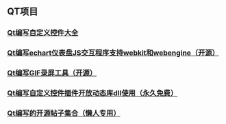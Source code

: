 ## QT项目
### [Qt编写自定义控件大全](https://blog.csdn.net/feiyangqingyun/article/details/53443488)
### [Qt编写echart仪表盘JS交互程序支持webkit和webengine（开源）](https://www.cnblogs.com/feiyangqingyun/p/10546761.html)
### [Qt编写GIF录屏工具（开源）](https://www.cnblogs.com/feiyangqingyun/p/10658724.html)
### [Qt编写自定义控件插件开放动态库dll使用（永久免费）](https://www.cnblogs.com/feiyangqingyun/p/10686727.html)
### [Qt编写的开源帖子集合（懒人专用）](https://www.cnblogs.com/feiyangqingyun/p/10698940.html)

